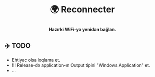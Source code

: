 # <p align="center">:earth_africa: Reconnecter</p>
**<p align="center">Hazırki WiFi-yə yenidən bağlan.</p>**

## :airplane: TODO
- Ehtiyac olsa loqlama et.
- !!! Release-də application-ın Output tipini "Windows Application" et.
- ...
